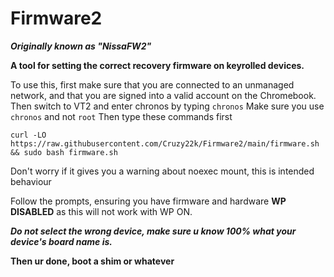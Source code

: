 # Firmware2 
***Originally known as "NissaFW2"***


**A tool for setting the correct recovery firmware on keyrolled devices.**

To use this, first make sure that you are connected to an unmanaged network, and that you are signed into a valid account on the Chromebook. 
Then switch to VT2 and enter chronos by typing `chronos` 
Make sure you use `chronos` and not `root`
Then type these commands first


`curl -LO https://raw.githubusercontent.com/Cruzy22k/Firmware2/main/firmware.sh && sudo bash firmware.sh`

Don't worry if it gives you a warning about noexec mount, this is intended behaviour 

Follow the prompts, ensuring you have firmware and hardware **WP** **DISABLED** as this will not work with WP ON.

***Do not select the wrong device, make sure u know 100% what your device's board name is.***


**Then ur done, boot a shim or whatever**

